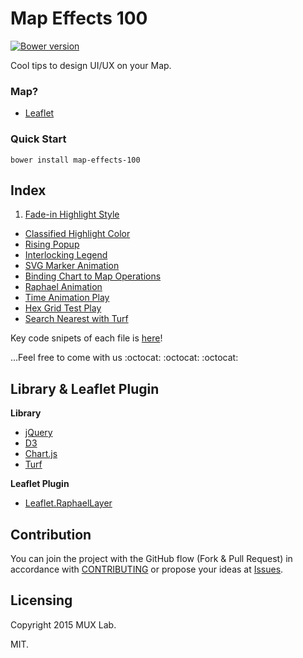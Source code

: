 # Map Effects 100

[![Bower version](https://badge.fury.io/bo/map-effects-100.svg)](http://badge.fury.io/bo/badges)

Cool tips to design UI/UX on your Map.

### Map?

* [Leaflet](http://leafletjs.com/)

### Quick Start

```
bower install map-effects-100
```

## Index

1. [Fade-in Highlight Style](http://valuecreation.github.io/map-effects-100/Leaflet/01_fadein-highlight.html)
* [Classified Highlight Color](http://valuecreation.github.io/map-effects-100/Leaflet/02_classified-highlightcolor.html)
* [Rising Popup](http://valuecreation.github.io/map-effects-100/Leaflet/03_rising-popup.html)
* [Interlocking Legend](http://valuecreation.github.io/map-effects-100/Leaflet/04_interlocking-legend.html)
* [SVG Marker Animation](http://valuecreation.github.io/map-effects-100/Leaflet/05_svg-marker-animation.html)
* [Binding Chart to Map Operations](http://valuecreation.github.io/map-effects-100/Leaflet/06_binding-chart.html)
* [Raphael Animation](http://valuecreation.github.io/map-effects-100/Leaflet/07_raphael-animation.html)
* [Time Animation Play](http://valuecreation.github.io/map-effects-100/Leaflet/08_time-animation.html)
* [Hex Grid Test Play](http://valuecreation.github.io//map-effects-100/Leaflet/0X_hex-grid-test.html)
* [Search Nearest with Turf](http://muxlab.github.io/map-effects-100/Leaflet/09_nearest-with-turf.html)

<!--* [Instagram Integration]()-->

Key code snipets of each file is [here](CODESNIPETS.md)!

...Feel free to come with us :octocat: :octocat: :octocat:

## Library & Leaflet Plugin

__Library__
* [jQuery](https://jquery.com/)
* [D3](http://d3js.org/)
* [Chart.js](http://www.chartjs.org/)
* [Turf](http://turfjs.org/)

__Leaflet Plugin__
* [Leaflet.RaphaelLayer](http://dynmeth.github.io/RaphaelLayer/)

## Contribution

You can join the project with the GitHub flow (Fork & Pull Request) in accordance with [CONTRIBUTING](https://github.com/muxlab/map-effects-100/blob/gh-pages/CONTRIBUTING.md) or propose your ideas at [Issues](https://github.com/muxlab/map-effects-100/issues).

## Licensing

Copyright 2015 MUX Lab.

MIT.
